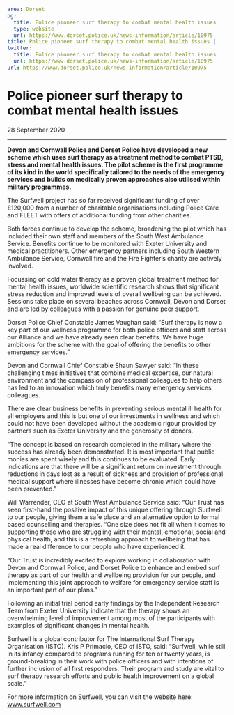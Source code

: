 ```yaml
area: Dorset
og:
  title: Police pioneer surf therapy to combat mental health issues
  type: website
  url: https://www.dorset.police.uk/news-information/article/10975
title: Police pioneer surf therapy to combat mental health issues |
twitter:
  title: Police pioneer surf therapy to combat mental health issues
  url: https://www.dorset.police.uk/news-information/article/10975
url: https://www.dorset.police.uk/news-information/article/10975
```

# Police pioneer surf therapy to combat mental health issues

28 September 2020

* * *

**Devon and Cornwall Police and Dorset Police have developed a new scheme which uses surf therapy as a treatment method to combat PTSD, stress and mental health issues. The pilot scheme is the first programme of its kind in the world specifically tailored to the needs of the emergency services and builds on medically proven approaches also utilised within military programmes.**

The Surfwell project has so far received significant funding of over £120,000 from a number of charitable organisations including Police Care and FLEET with offers of additional funding from other charities.

Both forces continue to develop the scheme, broadening the pilot which has included their own staff and members of the South West Ambulance Service. Benefits continue to be monitored with Exeter University and medical practitioners. Other emergency partners including South Western Ambulance Service, Cornwall fire and the Fire Fighter’s charity are actively involved.

Focussing on cold water therapy as a proven global treatment method for mental health issues, worldwide scientific research shows that significant stress reduction and improved levels of overall wellbeing can be achieved. Sessions take place on several beaches across Cornwall, Devon and Dorset and are led by colleagues with a passion for genuine peer support.

Dorset Police Chief Constable James Vaughan said: “Surf therapy is now a key part of our wellness programme for both police officers and staff across our Alliance and we have already seen clear benefits. We have huge ambitions for the scheme with the goal of offering the benefits to other emergency services.”

Devon and Cornwall Chief Constable Shaun Sawyer said: “In these challenging times initiatives that combine medical expertise, our natural environment and the compassion of professional colleagues to help others has led to an innovation which truly benefits many emergency services colleagues.

There are clear business benefits in preventing serious mental ill health for all employers and this is but one of our investments in wellness and which could not have been developed without the academic rigour provided by partners such as Exeter University and the generosity of donors.

“The concept is based on research completed in the military where the success has already been demonstrated. It is most important that public monies are spent wisely and this continues to be evaluated. Early indications are that there will be a significant return on investment through reductions in days lost as a result of sickness and provision of professional medical support where illnesses have become chronic which could have been prevented."

Will Warrender, CEO at South West Ambulance Service said: “Our Trust has seen first-hand the positive impact of this unique offering through Surfwell to our people, giving them a safe place and an alternative option to formal based counselling and therapies. “One size does not fit all when it comes to supporting those who are struggling with their mental, emotional, social and physical health, and this is a refreshing approach to wellbeing that has made a real difference to our people who have experienced it.

“Our Trust is incredibly excited to explore working in collaboration with Devon and Cornwall Police, and Dorset Police to enhance and embed surf therapy as part of our health and wellbeing provision for our people, and implementing this joint approach to welfare for emergency service staff is an important part of our plans.”

Following an initial trial period early findings by the Independent Research Team from Exeter University indicate that the therapy shows an overwhelming level of improvement among most of the participants with examples of significant changes in mental health.

Surfwell is a global contributor for The International Surf Therapy Organisation (ISTO). Kris P Primacio, CEO of ISTO, said: “Surfwell, while still in its infancy compared to programs running for ten or twenty years, is ground-breaking in their work with police officers and with intentions of further inclusion of all first responders. Their program and study are vital to surf therapy research efforts and public health improvement on a global scale.”

For more information on Surfwell, you can visit the website here: www.surfwell.com
